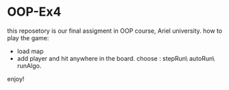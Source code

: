 # OOP-Ex4

this reposetory is our final assigment in OOP course, Ariel university.
how to play the game:
* load map
* add player and hit anywhere in the board.
choose : stepRun\ autoRun\ runAlgo.

enjoy!
